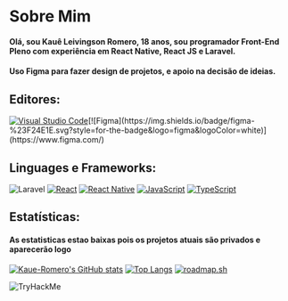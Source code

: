 <h1>Sobre Mim</h1>
<h4>Olá, sou Kauê Leivingson Romero, 18 anos, sou programador Front-End Pleno com experiência em React Native, React JS e Laravel.</h4>
<h4>Uso Figma para fazer design de projetos, e apoio na decisão de ideias.</h4>

<h2>Editores: </h2>

[![Visual Studio Code](https://img.shields.io/badge/Visual%20Studio%20Code-0078d7.svg?style=for-the-badge&logo=visual-studio-code&logoColor=white)]([https://github.com/Kaue-Romero](https://code.visualstudio.com/))[![Figma](https://img.shields.io/badge/figma-%23F24E1E.svg?style=for-the-badge&logo=figma&logoColor=white)](https://www.figma.com/)

<h2>Linguages e Frameworks:</h2>

![Laravel](https://img.shields.io/badge/laravel-%23FF2D20.svg?style=for-the-badge&logo=laravel&logoColor=white)
[![React](https://img.shields.io/badge/react-%2320232a.svg?style=for-the-badge&logo=react&logoColor=%2361DAFB)](https://react.dev/)
[![React Native](https://img.shields.io/badge/react_native-%2320232a.svg?style=for-the-badge&logo=react&logoColor=%2361DAFB)](https://reactnative.dev/)
[![JavaScript](https://img.shields.io/badge/javascript-%23323330.svg?style=for-the-badge&logo=javascript&logoColor=%23F7DF1E)](https://developer.mozilla.org/pt-BR/docs/Learn/JavaScript)
[![TypeScript](https://img.shields.io/badge/typescript-%23007ACC.svg?style=for-the-badge&logo=typescript&logoColor=white)](https://www.typescriptlang.org/)

<h2>Estatísticas: </h2>
<h4>As estatisticas estao baixas pois os projetos atuais são privados e aparecerão logo</h4>

[![Kaue-Romero's GitHub stats](https://github-readme-stats.vercel.app/api?username=Kaue-Romero&show_icons=true&theme=radical&rank_icon=github)](https://github.com/Kaue-Romero)
[![Top Langs](https://github-readme-stats.vercel.app/api/top-langs/?username=Kaue-Romero&layout=donut&theme=neon)](https://github.com/Kaue-Romero)
[![roadmap.sh](https://api.roadmap.sh/v1-badge/wide/6568b0235145316d2599d188?variant=dark)](https://roadmap.sh)

<img src="https://tryhackme-badges.s3.amazonaws.com/KaliUser.png" alt="TryHackMe">
